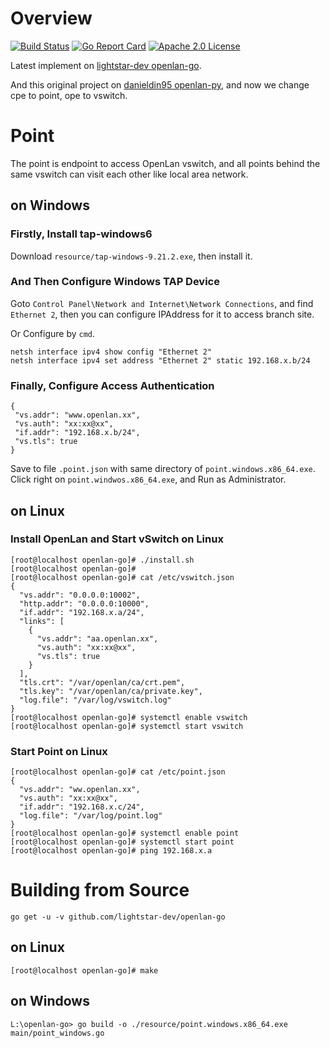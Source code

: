 # Overview 
[![Build Status](https://travis-ci.org/lightstar-dev/openlan-go.svg?branch=master)](https://travis-ci.org/lightstar-dev/openlan-go)
[![Go Report Card](https://goreportcard.com/badge/github.com/lightstar-dev/openlan-go)](https://goreportcard.com/report/lightstar-dev/openlan-go)
[![Apache 2.0 License](https://img.shields.io/badge/License-Apache%202.0-blue.svg)](LICENSE)

Latest implement on [lightstar-dev openlan-go](https://github.com/lightstar-dev/openlan-go).

And this original project on [danieldin95 openlan-py](https://github.com/danieldin95/openlan-py), and now we change cpe to point, ope to vswitch.

# Point
The point is endpoint to access OpenLan vswitch, and all points behind the same vswitch can visit each other like local area network. 

## on Windows
### Firstly, Install tap-windows6

Download `resource/tap-windows-9.21.2.exe`, then install it. 

### And Then Configure Windows TAP Device

Goto `Control Panel\Network and Internet\Network Connections`, and find `Ethernet 2`, then you can configure IPAddress for it to access branch site. 

Or Configure by `cmd`.

    netsh interface ipv4 show config "Ethernet 2"
    netsh interface ipv4 set address "Ethernet 2" static 192.168.x.b/24

### Finally, Configure Access Authentication

    {
     "vs.addr": "www.openlan.xx",
     "vs.auth": "xx:xx@xx",
     "if.addr": "192.168.x.b/24",
     "vs.tls": true
    }
   
   Save to file `.point.json` with same directory of  `point.windows.x86_64.exe`. Click right on `point.windwos.x86_64.exe`, and Run as Administrator.

## on Linux
### Install OpenLan and Start vSwitch on Linux

    [root@localhost openlan-go]# ./install.sh
    [root@localhost openlan-go]# 
    [root@localhost openlan-go]# cat /etc/vswitch.json
    {
      "vs.addr": "0.0.0.0:10002",
      "http.addr": "0.0.0.0:10000",
      "if.addr": "192.168.x.a/24",
      "links": [
        {
          "vs.addr": "aa.openlan.xx",
          "vs.auth": "xx:xx@xx",
          "vs.tls": true
        }
      ],
      "tls.crt": "/var/openlan/ca/crt.pem",
      "tls.key": "/var/openlan/ca/private.key",
      "log.file": "/var/log/vswitch.log"
    }
    [root@localhost openlan-go]# systemctl enable vswitch
    [root@localhost openlan-go]# systemctl start vswitch

### Start Point on Linux

    [root@localhost openlan-go]# cat /etc/point.json
    {
      "vs.addr": "ww.openlan.xx",
      "vs.auth": "xx:xx@xx",
      "if.addr": "192.168.x.c/24",
      "log.file": "/var/log/point.log"
    }
    [root@localhost openlan-go]# systemctl enable point
    [root@localhost openlan-go]# systemctl start point
    [root@localhost openlan-go]# ping 192.168.x.a
    

# Building from Source

    go get -u -v github.com/lightstar-dev/openlan-go  

## on Linux

    [root@localhost openlan-go]# make

## on Windows
    
    L:\openlan-go> go build -o ./resource/point.windows.x86_64.exe main/point_windows.go
